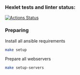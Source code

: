 ### Hexlet tests and linter status:

[![Actions Status](https://github.com/kuflash/ansible-deploy-project-76/workflows/hexlet-check/badge.svg)](https://github.com/kuflash/ansible-deploy-project-76/actions)

### Preparing

Install all ansible requirements

```sh
make setup
```

Prepare all webservers

```sh
make setup-servers
```

